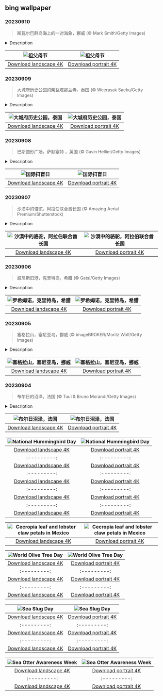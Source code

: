 ## bing wallpaper

### 20230910

> 斯瓦尔巴群岛海上的一对海象，挪威 (© Mark Smith/Getty Images)

<details>
<summary>Description</summary>

> 今天是祖父母节，你有没有给奶奶爷爷打个电话呢？自1978年以来，祖父母节成为了美国的全国性节日，旨在让人们表达对祖父母的敬意，唤起晚辈对长者的重视。祖父母们人生经验丰富，总是在家庭中扮演着智者的角色。提及智者，人们脑中通常会浮现一个留着长胡须的老人。在许多文化中，胡须也代表着智慧。今天照片里的海象也长着胡须，不过比起“象征智慧”，海象的胡须倒是有更实际的用处——寻找食物。
> 
> 
> 
> 

</details>

| ![祖父母节](https://cn.bing.com/th?id=OHR.WalrusSvalbard_ZH-CN6343458320_UHD.jpg&pid=hp&w=400&h=224&rs=1&c=4) | ![祖父母节](https://cn.bing.com/th?id=OHR.WalrusSvalbard_ZH-CN6343458320_1080x1920.jpg&pid=hp&w=155&h=315&rs=1&c=4) |
|:---------:|:---------:|
| [Download landscape 4K](https://cn.bing.com/th?id=OHR.WalrusSvalbard_ZH-CN6343458320_UHD.jpg) | [Download portrait 4K](https://cn.bing.com/th?id=OHR.WalrusSvalbard_ZH-CN6343458320_1080x1920.jpg) |

### 20230909

> 大城府历史公园的柴瓦塔那兰寺，泰国 (© Weerasak Saeku/Getty Images)

<details>
<summary>Description</summary>

> 当夕阳西下，泰国的夜幕降临，大城府历史公园里的柴瓦塔那兰寺灯火通明，迎接着夜晚的到来。虽然这座寺庙并非世界遗产大城府遗址的一部分，但它也有着丰富的历史和建筑底蕴。14世纪至18世纪，暹罗大城王朝统治东南亚，国王巴萨通建造了这座圣殿，象征着宇宙的中心。从佛寺出发，可以坐船或乘车到达历史名城大城府。如今，大城府已成为历史废墟，但曾经这里是重要的商业和外交中心，周围环绕的河流是其天然的防御屏障。
> 
> 
> 
> 

</details>

| ![大城府历史公园，泰国](https://cn.bing.com/th?id=OHR.AyutthayaTemple_ZH-CN5996587937_UHD.jpg&pid=hp&w=400&h=224&rs=1&c=4) | ![大城府历史公园，泰国](https://cn.bing.com/th?id=OHR.AyutthayaTemple_ZH-CN5996587937_1080x1920.jpg&pid=hp&w=155&h=315&rs=1&c=4) |
|:---------:|:---------:|
| [Download landscape 4K](https://cn.bing.com/th?id=OHR.AyutthayaTemple_ZH-CN5996587937_UHD.jpg) | [Download portrait 4K](https://cn.bing.com/th?id=OHR.AyutthayaTemple_ZH-CN5996587937_1080x1920.jpg) |

### 20230908

> 巴斯圆形广场，萨默塞特 ，英国 (© Gavin Hellier/Getty Images)

<details>
<summary>Description</summary>

> 《傲慢与偏见》的作者简·奥斯汀是世界知名的作家之一，一年一度的文化盛事简·奥斯汀节就是为了纪念这位伟大的女作家而举办的。1801年至1806年间，简·奥斯汀居住于英国巴斯，因此这个节日就在此举行。今年的简·奥斯汀节于9月8日拉开帷幕（这一天恰好也是国际扫盲日），届时，人们会穿着18世纪的英国服装在巴斯的街道上游行。
> 
> 自1967年以来，每年庆祝一次的国际扫盲日不仅仅是为了纪念文学，更是为了动员世界各国以及相关国际机构重视文盲现象，提高全球的识字率与教育质量。今年的国际扫盲日的挑战是“促进正在转型的世界的扫盲：为可持续和平社会奠定基础”，届时一场全球会议将在法国巴黎举行，联合国教科文组织还将颁发国际扫盲奖。
> 
> 

</details>

| ![国际扫盲日](https://cn.bing.com/th?id=OHR.BathCircus_ZH-CN5796600786_UHD.jpg&pid=hp&w=400&h=224&rs=1&c=4) | ![国际扫盲日](https://cn.bing.com/th?id=OHR.BathCircus_ZH-CN5796600786_1080x1920.jpg&pid=hp&w=155&h=315&rs=1&c=4) |
|:---------:|:---------:|
| [Download landscape 4K](https://cn.bing.com/th?id=OHR.BathCircus_ZH-CN5796600786_UHD.jpg) | [Download portrait 4K](https://cn.bing.com/th?id=OHR.BathCircus_ZH-CN5796600786_1080x1920.jpg) |

### 20230907

> 沙漠中的骆驼，阿拉伯联合酋长国 (© Amazing Aerial Premium/Shutterstock)

<details>
<summary>Description</summary>

> 对于阿联酋人来说，沙漠中的骆驼长久以来都是至关紧要的，同时也代表着阿联酋人的文化遗产和习俗。骆驼是贝都因人运输水和物资的关键交通工具，对于穿越炙热的沙漠来说是必不可少的。这些单峰骆驼还曾经被作为货币使用，例如支付嫁妆或者天课（穆斯林每年的慈善课税）。它们还可以提供营养，骆驼奶在很多食谱中都是宝贵且营养的食材。最后，骆驼还可以供人驾骑、提供娱乐。由此可见，这些坚韧的动物实在是用途广泛。
> 
> 
> 
> 

</details>

| ![沙漠中的骆驼，阿拉伯联合酋长国](https://cn.bing.com/th?id=OHR.CamelsAbove_ZH-CN1389810021_UHD.jpg&pid=hp&w=400&h=224&rs=1&c=4) | ![沙漠中的骆驼，阿拉伯联合酋长国](https://cn.bing.com/th?id=OHR.CamelsAbove_ZH-CN1389810021_1080x1920.jpg&pid=hp&w=155&h=315&rs=1&c=4) |
|:---------:|:---------:|
| [Download landscape 4K](https://cn.bing.com/th?id=OHR.CamelsAbove_ZH-CN1389810021_UHD.jpg) | [Download portrait 4K](https://cn.bing.com/th?id=OHR.CamelsAbove_ZH-CN1389810021_1080x1920.jpg) |

### 20230906

> 威尼斯旧港，克里特岛，希腊 (© Gatsi/Getty Images)

<details>
<summary>Description</summary>

> 威尼斯港位于古城罗希姆诺。矗立在海港边缘的埃及灯塔以及当地的土耳其风格建筑，是历史上不同民族在这里留下的印记。这个港口于14世纪由威尼斯人建成，曾经在很长的一段时间里都是一个繁忙的商业中心。游客还可以造访始建于16世纪的罗希姆诺城堡，在城堡上俯瞰罗希姆诺的城市全景。
> 
> 
> 
> 

</details>

| ![罗希姆诺，克里特岛，希腊](https://cn.bing.com/th?id=OHR.CreteHarbor_ZH-CN0937533372_UHD.jpg&pid=hp&w=400&h=224&rs=1&c=4) | ![罗希姆诺，克里特岛，希腊](https://cn.bing.com/th?id=OHR.CreteHarbor_ZH-CN0937533372_1080x1920.jpg&pid=hp&w=155&h=315&rs=1&c=4) |
|:---------:|:---------:|
| [Download landscape 4K](https://cn.bing.com/th?id=OHR.CreteHarbor_ZH-CN0937533372_UHD.jpg) | [Download portrait 4K](https://cn.bing.com/th?id=OHR.CreteHarbor_ZH-CN0937533372_1080x1920.jpg) |

### 20230905

> 塞格拉山，塞尼亚岛，挪威 (© imageBROKER/Moritz Wolf/Getty Images)

<details>
<summary>Description</summary>

> 塞尼亚岛是一座美丽的岛屿，被称为“挪威缩影”，也是挪威的第二大岛，岛屿的西边是各式各样的山峰，东边则是郁郁葱葱的绿地。吉松德大桥把这座岛屿和挪威本土城市芬斯内斯连接起来。今天照片里的是塞尼亚岛上最有名的景点塞格拉山。夏天时，游客可以沿着陡峭的小径攀登至600多米高的峰顶。塞尼亚岛的景点还有安德达伦国家公园和特拉恩岛——一座位于塞尼亚岛南边的岛屿，以其宁静的氛围而出名。
> 
> 
> 
> 

</details>

| ![塞格拉山，塞尼亚岛，挪威](https://cn.bing.com/th?id=OHR.MountSegla_ZH-CN0758615745_UHD.jpg&pid=hp&w=400&h=224&rs=1&c=4) | ![塞格拉山，塞尼亚岛，挪威](https://cn.bing.com/th?id=OHR.MountSegla_ZH-CN0758615745_1080x1920.jpg&pid=hp&w=155&h=315&rs=1&c=4) |
|:---------:|:---------:|
| [Download landscape 4K](https://cn.bing.com/th?id=OHR.MountSegla_ZH-CN0758615745_UHD.jpg) | [Download portrait 4K](https://cn.bing.com/th?id=OHR.MountSegla_ZH-CN0758615745_1080x1920.jpg) |

### 20230904

> 布尔日的沼泽，法国 (© Tuul & Bruno Morandi/Getty Images)

<details>
<summary>Description</summary>

> 布尔日沼泽位于布尔日城市的中心，占地135公顷，为人们提供了一个放松和探索的空间。在中世纪时期，这片沼泽地曾是抵御入侵的城市保护带。
> 
> 今天，这些沼泽已经被分门别类地保护了起来，是法国仅存的商品蔬菜栽培沼泽之一。每年9月初这里会举行沼泽节日，届时会有彩灯花船游行和水上市场，为这里增添了节日气氛。这个神奇的地方会随着季节的变化而变化，吸引着无数的游客，无论是步行还是骑车，都可以一探这里独特的城市生态系统。
> 
> 

</details>

| ![布尔日沼泽，法国](https://cn.bing.com/th?id=OHR.BourgesMarsh_ZH-CN0505354655_UHD.jpg&pid=hp&w=400&h=224&rs=1&c=4) | ![布尔日沼泽，法国](https://cn.bing.com/th?id=OHR.BourgesMarsh_ZH-CN0505354655_1080x1920.jpg&pid=hp&w=155&h=315&rs=1&c=4) |
|:---------:|:---------:|
| [Download landscape 4K](https://cn.bing.com/th?id=OHR.BourgesMarsh_ZH-CN0505354655_UHD.jpg) | [Download portrait 4K](https://cn.bing.com/th?id=OHR.BourgesMarsh_ZH-CN0505354655_1080x1920.jpg) |otecting them and their habitat.
> 
> 
> 
> 

</details>

| ![National Hummingbird Day](https://cn.bing.com/th?id=OHR.TinyHummer_EN-US3171586787_UHD.jpg&pid=hp&w=400&h=224&rs=1&c=4) | ![National Hummingbird Day](https://cn.bing.com/th?id=OHR.TinyHummer_EN-US3171586787_1080x1920.jpg&pid=hp&w=155&h=315&rs=1&c=4) |
|:---------:|:---------:|
| [Download landscape 4K](https://cn.bing.com/th?id=OHR.TinyHummer_EN-US3171586787_UHD.jpg) | [Download portrait 4K](https://cn.bing.com/th?id=OHR.TinyHummer_EN-US3171586787_1080x1920.jpg) |s://cn.bing.com/th?id=OHR.TurkeyTailMush_EN-US2958542405_1080x1920.jpg) |Monument, Arizona](https://cn.bing.com/th?id=OHR.IronwoodCactus_EN-US2823371711_1080x1920.jpg&pid=hp&w=155&h=315&rs=1&c=4) |
|:---------:|:---------:|
| [Download landscape 4K](https://cn.bing.com/th?id=OHR.IronwoodCactus_EN-US2823371711_UHD.jpg) | [Download portrait 4K](https://cn.bing.com/th?id=OHR.IronwoodCactus_EN-US2823371711_1080x1920.jpg) |w=155&h=315&rs=1&c=4) |
|:---------:|:---------:|
| [Download landscape 4K](https://cn.bing.com/th?id=OHR.NingalooShark_EN-US2673625094_UHD.jpg) | [Download portrait 4K](https://cn.bing.com/th?id=OHR.NingalooShark_EN-US2673625094_1080x1920.jpg) |TetonBison_EN-US5358590688_UHD.jpg&pid=hp&w=400&h=224&rs=1&c=4) | ![American bison, Grand Teton National Park, Wyoming](https://cn.bing.com/th?id=OHR.TetonBison_EN-US5358590688_1080x1920.jpg&pid=hp&w=155&h=315&rs=1&c=4) |
|:---------:|:---------:|
| [Download landscape 4K](https://cn.bing.com/th?id=OHR.TetonBison_EN-US5358590688_UHD.jpg) | [Download portrait 4K](https://cn.bing.com/th?id=OHR.TetonBison_EN-US5358590688_1080x1920.jpg) |98064362_UHD.jpg) | [Download portrait 4K](https://cn.bing.com/th?id=OHR.DubrovnikHarbor_EN-US2498064362_1080x1920.jpg) |cn.bing.com/th?id=OHR.MuseumIsland_EN-US2197808554_UHD.jpg) | [Download portrait 4K](https://cn.bing.com/th?id=OHR.MuseumIsland_EN-US2197808554_1080x1920.jpg) |ad portrait 4K](https://cn.bing.com/th?id=OHR.EagleTree_EN-US8588984234_1080x1920.jpg) |d portrait 4K](https://cn.bing.com/th?id=OHR.SurfSanDiego_EN-US0761983664_1080x1920.jpg) |?id=OHR.CormorantBridge_EN-US1902862286_1080x1920.jpg) |om/th?id=OHR.AmericanWetlands_EN-US1844827155_1080x1920.jpg&pid=hp&w=155&h=315&rs=1&c=4) |
|:---------:|:---------:|
| [Download landscape 4K](https://cn.bing.com/th?id=OHR.AmericanWetlands_EN-US1844827155_UHD.jpg) | [Download portrait 4K](https://cn.bing.com/th?id=OHR.AmericanWetlands_EN-US1844827155_1080x1920.jpg) |9784_UHD.jpg) | [Download portrait 4K](https://cn.bing.com/th?id=OHR.RedPlanetDay_EN-US9693219784_1080x1920.jpg) |r claw is often cultivated as an ornamental plant for tropical gardens. Gardeners looking to attract birds love the Heliconia because its plentiful nectar draws hummingbirds to its downward-facing flowers. Those same flowers have special recognition in Bolivia as 'patujú,' the national flower, which appears on one of the country's flags.
> 
> 

</details>

| ![Cecropia leaf and lobster claw petals in Mexico](https://cn.bing.com/th?id=OHR.Cecropia_EN-US9602789937_UHD.jpg&pid=hp&w=400&h=224&rs=1&c=4) | ![Cecropia leaf and lobster claw petals in Mexico](https://cn.bing.com/th?id=OHR.Cecropia_EN-US9602789937_1080x1920.jpg&pid=hp&w=155&h=315&rs=1&c=4) |
|:---------:|:---------:|
| [Download landscape 4K](https://cn.bing.com/th?id=OHR.Cecropia_EN-US9602789937_UHD.jpg) | [Download portrait 4K](https://cn.bing.com/th?id=OHR.Cecropia_EN-US9602789937_1080x1920.jpg) |though olive trees do not grow very tall, usually no more than 30 feet, they live a very long time. One of the oldest known trees in the world, in Portugal, is believed to be 3,350 years old. Many live for millennia, their trunks growing thick and gnarled, and their branches bearing fruit century after century. As civilizations rise and fall around them, these hardy trees remain resilient and steadfast.
> 
> 

</details>

| ![World Olive Tree Day](https://cn.bing.com/th?id=OHR.OliveTreeDay_EN-US9460125670_UHD.jpg&pid=hp&w=400&h=224&rs=1&c=4) | ![World Olive Tree Day](https://cn.bing.com/th?id=OHR.OliveTreeDay_EN-US9460125670_1080x1920.jpg&pid=hp&w=155&h=315&rs=1&c=4) |
|:---------:|:---------:|
| [Download landscape 4K](https://cn.bing.com/th?id=OHR.OliveTreeDay_EN-US9460125670_UHD.jpg) | [Download portrait 4K](https://cn.bing.com/th?id=OHR.OliveTreeDay_EN-US9460125670_1080x1920.jpg) |pid=hp&w=155&h=315&rs=1&c=4) |
|:---------:|:---------:|
| [Download landscape 4K](https://cn.bing.com/th?id=OHR.MonksMound_EN-US9323884241_UHD.jpg) | [Download portrait 4K](https://cn.bing.com/th?id=OHR.MonksMound_EN-US9323884241_1080x1920.jpg) |](https://cn.bing.com/th?id=OHR.Calacas_EN-US6430903741_UHD.jpg) | [Download portrait 4K](https://cn.bing.com/th?id=OHR.Calacas_EN-US6430903741_1080x1920.jpg) |.com/th?id=OHR.SealRiver_EN-US6267835630_1080x1920.jpg&pid=hp&w=155&h=315&rs=1&c=4) |
|:---------:|:---------:|
| [Download landscape 4K](https://cn.bing.com/th?id=OHR.SealRiver_EN-US6267835630_UHD.jpg) | [Download portrait 4K](https://cn.bing.com/th?id=OHR.SealRiver_EN-US6267835630_1080x1920.jpg) |e a more fitting name. Someone call Terry.
> 
> 

</details>

| ![Sea Slug Day](https://cn.bing.com/th?id=OHR.SeaAngel_EN-US5531672696_UHD.jpg&pid=hp&w=400&h=224&rs=1&c=4) | ![Sea Slug Day](https://cn.bing.com/th?id=OHR.SeaAngel_EN-US5531672696_1080x1920.jpg&pid=hp&w=155&h=315&rs=1&c=4) |
|:---------:|:---------:|
| [Download landscape 4K](https://cn.bing.com/th?id=OHR.SeaAngel_EN-US5531672696_UHD.jpg) | [Download portrait 4K](https://cn.bing.com/th?id=OHR.SeaAngel_EN-US5531672696_1080x1920.jpg) |OHR.DarkSkyAcadia_EN-US6966527964_1080x1920.jpg) |.bing.com/th?id=OHR.GoldenJellyfish_EN-US6743816471_1080x1920.jpg&pid=hp&w=155&h=315&rs=1&c=4) |
|:---------:|:---------:|
| [Download landscape 4K](https://cn.bing.com/th?id=OHR.GoldenJellyfish_EN-US6743816471_UHD.jpg) | [Download portrait 4K](https://cn.bing.com/th?id=OHR.GoldenJellyfish_EN-US6743816471_1080x1920.jpg) |ng.com/th?id=OHR.LastDollarRoad_EN-US7923638318_UHD.jpg&pid=hp&w=400&h=224&rs=1&c=4) | ![First day of autumn](https://cn.bing.com/th?id=OHR.LastDollarRoad_EN-US7923638318_1080x1920.jpg&pid=hp&w=155&h=315&rs=1&c=4) |
|:---------:|:---------:|
| [Download landscape 4K](https://cn.bing.com/th?id=OHR.LastDollarRoad_EN-US7923638318_UHD.jpg) | [Download portrait 4K](https://cn.bing.com/th?id=OHR.LastDollarRoad_EN-US7923638318_1080x1920.jpg) |ppers who hunted otters to near extinction before they were protected by law. Although sea otter populations have rebounded, they are still considered endangered. Otters live along the Pacific Coast of North America, from California up to Alaska. Although they can walk on land, they almost never find the need or desire to, even when it's nap time. When they're ready for a snooze, they'll raft up, wrap themselves in a strand of kelp to keep them from drifting away, and recline on the world's biggest waterbed.

</details>

| ![Sea Otter Awareness Week](https://cn.bing.com/th?id=OHR.SitkaOtters_EN-US7714053956_UHD.jpg&pid=hp&w=400&h=224&rs=1&c=4) | ![Sea Otter Awareness Week](https://cn.bing.com/th?id=OHR.SitkaOtters_EN-US7714053956_1080x1920.jpg&pid=hp&w=155&h=315&rs=1&c=4) |
|:---------:|:---------:|
| [Download landscape 4K](https://cn.bing.com/th?id=OHR.SitkaOtters_EN-US7714053956_UHD.jpg) | [Download portrait 4K](https://cn.bing.com/th?id=OHR.SitkaOtters_EN-US7714053956_1080x1920.jpg) |oo_EN-US7569665443_UHD.jpg&pid=hp&w=400&h=224&rs=1&c=4) | ![World Bamboo Day](https://cn.bing.com/th?id=OHR.ArashiyamaBamboo_EN-US7569665443_1080x1920.jpg&pid=hp&w=155&h=315&rs=1&c=4) |
|:---------:|:---------:|
| [Download landscape 4K](https://cn.bing.com/th?id=OHR.ArashiyamaBamboo_EN-US7569665443_UHD.jpg) | [Download portrait 4K](https://cn.bing.com/th?id=OHR.ArashiyamaBamboo_EN-US7569665443_1080x1920.jpg) |